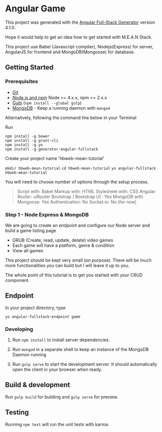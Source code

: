 # Angular Game

This project was generated with the [Angular Full-Stack Generator](https://github.com/DaftMonk/generator-angular-fullstack) version 4.1.0.

Hope it would help to get an idea how to get started with M.E.A.N Stack.

This project use Babel (Javascript compiler), Nodejs(Express) for server, AngularJS for frontend and MongoDB(Mongoose) for database.


## Getting Started

### Prerequisites

- [Git](https://git-scm.com/)
- [Node.js and npm](nodejs.org) Node >= 4.x.x, npm >= 2.x.x
- [Gulp](http://gulpjs.com/) (`npm install --global gulp`)
- [MongoDB](https://www.mongodb.org/) - Keep a running daemon with `mongod`

Alternatively, following the command line below in your Terminal

Run 


```
npm install -g bower
npm install -g grunt-cli
npm install -g yo
npm install -g generator-angular-fullstack
```


Create your project name 'hbweb-mean-tutorial'

`mkdir hbweb-mean-tutorial`
`cd hbweb-mean-tutorial`
`yo angular-fullstack hbweb-mean-tutorial`

You will need to choose number of options through the setup process. 
> Script with: Babel
> Markup with: HTML
> Stylesheet with: CSS
> Angular Router: uiRouter
> Bootstrap / Bootstrap UI : Yes
> MongoDB with Mongoose: Yes
> Authentication: No
> Socket.io: No (for now)

### Step 1 - Node Express & MongoDB 
We are going to create an endpoint and configure our Node server and build a game listing page

- GRUB (Create, read, update, delate) video games
- Each game will have a platform, genre & condition
- View all games

This project should be kept very small (on purpose). There will be much more functionalities you can build but I will leave it up to you.

The whole point of this tutorial is to get you started with your CRUD component.


## Endpoint

In your project directory, type

`yo angular-fullstack:endpoint game`



### Developing

1. Run `npm install` to install server dependencies.

2. Run `mongod` in a separate shell to keep an instance of the MongoDB Daemon running

3. Run `gulp serve` to start the development server. It should automatically open the client in your browser when ready.

## Build & development

Run `gulp build` for building and `gulp serve` for preview.

## Testing

Running `npm test` will run the unit tests with karma.

